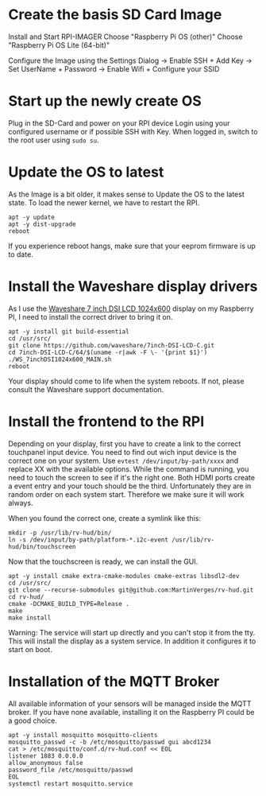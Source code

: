
# Create the basis SD Card Image

Install and Start RPI-IMAGER
Choose "Raspberry Pi OS (other)"
Choose "Raspberry Pi OS Lite (64-bit)"

Configure the Image using the Settings Dialog
-> Enable SSH + Add Key
-> Set UserName + Password
-> Enable Wifi + Configure your SSID

# Start up the newly create OS

Plug in the SD-Card and power on your RPI device
Login using your configured username or if possible SSH with Key.
When logged in, switch to the root user using `sudo su`.

# Update the OS to latest

As the Image is a bit older, it makes sense to Update the OS to the latest state.
To load the newer kernel, we have to restart the RPI.
```
apt -y update
apt -y dist-upgrade
reboot
```

If you experience reboot hangs, make sure that your eeprom firmware is up to date.

# Install the Waveshare display drivers

As I use the [Waveshare 7 inch DSI LCD 1024x600](https://www.waveshare.com/wiki/7inch_DSI_LCD_(C)) display on my Raspberry PI, I need to install the correct driver to bring it on.

```
apt -y install git build-essential 
cd /usr/src/
git clone https://github.com/waveshare/7inch-DSI-LCD-C.git
cd 7inch-DSI-LCD-C/64/$(uname -r|awk -F \- '{print $1}')
./WS_7inchDSI1024x600_MAIN.sh
reboot
```

Your display should come to life when the system reboots.
If not, please consult the Waveshare support documentation.

# Install the frontend to the RPI

Depending on your display, first you have to create a link to the correct touchpanel input device.
You need to find out wich input device is the correct one on your system.
Use `evtest /dev/input/by-path/xxxx` and replace XX with the available options.
While the command is running, you need to touch the screen to see if it's the right one.
Both HDMI ports create a event entry and your touch should be the third.
Unfortunately they are in random order on each system start. 
Therefore we make sure it will work always.

When you found the correct one, create a symlink like this:
```
mkdir -p /usr/lib/rv-hud/bin/
ln -s /dev/input/by-path/platform-*.i2c-event /usr/lib/rv-hud/bin/touchscreen
```

Now that the touchscreen is ready, we can install the GUI.

```
apt -y install cmake extra-cmake-modules cmake-extras libsdl2-dev
cd /usr/src/
git clone --recurse-submodules git@github.com:MartinVerges/rv-hud.git
cd rv-hud/
cmake -DCMAKE_BUILD_TYPE=Release .
make
make install
```

Warning: The service will start up directly and you can't stop it from the tty.
This will install the display as a system service.
In addition it configures it to start on boot.

# Installation of the MQTT Broker

All available information of your sensors will be managed inside the MQTT broker.
If you have none available, installing it on the Raspberry PI could be a good choice.

```
apt -y install mosquitto mosquitto-clients
mosquitto_passwd -c -b /etc/mosquitto/passwd gui abcd1234
cat > /etc/mosquitto/conf.d/rv-hud.conf << EOL
listener 1883 0.0.0.0
allow_anonymous false
password_file /etc/mosquitto/passwd
EOL
systemctl restart mosquitto.service
```
